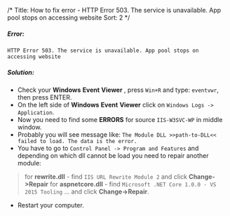 /*
Title: How to fix error - HTTP Error 503. The service is unavailable. App pool stops on accessing website
Sort: 2
*/


##### Error:

`HTTP Error 503. The service is unavailable. App pool stops on accessing website`

##### Solution:
- Check your __Windows__ __Event__ __Viewer__ , press `Win+R` and type: `eventvwr`, then press ENTER.
- On the left side of __Windows__ __Event__ __Viewer__ click on `Windows Logs -> Application`.
- Now you need to find some __ERRORS__ for source `IIS-W3SVC-WP` in middle window.
- Probably you will see message like: `The Module DLL >>path-to-DLL<< failed to load. The data is the error.`
- You have to go to `Control Panel -> Program and Features` and depending on which dll cannot be load you need to repair another module:  
> for __rewrite.dll__ - find `IIS URL Rewrite Module 2` and click __Change->Repair__
> for __aspnetcore.dll__ - find `Microsoft .NET Core 1.0.0 - VS 2015 Tooling` ... and click __Change->Repair__.
- Restart your computer.
